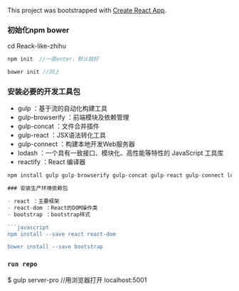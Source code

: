 This project was bootstrapped with [Create React App](https://github.com/skyhuang01/Reack-like-zhihu.git).

### 初始化npm bower

cd Reack-like-zhihu

```javascript
npm init  //一直enter，默认就好

bower init //同上

```

### 安装必要的开发工具包

- gulp ：基于流的自动化构建工具
- gulp-browserify ：前端模块及依赖管理
- gulp-concat ：文件合并插件
- gulp-react ：JSX语法转化工具
- gulp-connect ：构建本地开发Web服务器
- lodash ：一个具有一致接口、模块化、高性能等特性的 JavaScript 工具库
- reactify ：React 编译器

```javascript
npm install gulp gulp-browserify gulp-concat gulp-react gulp-connect lodash reactify --save-dev

### 安装生产环境依赖包

- react ：主要框架
- react-dom ：React的DOM操作类
- bootstrap ：bootstrap样式

```javascript
npm install --save react react-dom

bower install --save bootstrap
```

### `run repo`

$ gulp server-pro   //用浏览器打开 localhost:5001


